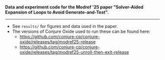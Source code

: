 **Data and experiment code for the Modref '25 paper "Solver-Aided Expansion of Loops to Avoid Generate-and-Test".**

---

* See `results/` for figures and data used in the paper.
* The versions of Conjure Oxide used to run these can be found here:
  - https://github.com/conjure-cp/conjure-oxide/releases/tag/modref25-release
  - https://github.com/conjure-cp/conjure-oxide/releases/tag/modref25-unroll-then-exit-release
